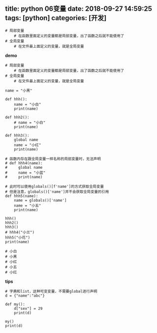 title: python 06变量
date: 2018-09-27 14:59:25
tags: [python]
categories: [开发]
---
```
# 局部变量
    # 在函数里面定义的变量都是局部变量，出了函数之后就不能使用了
# 全局变量
    # 在文件最上面定义的变量，就是全局变量
```

<!--more-->

**demo**
```
# 局部变量
    # 在函数里面定义的变量都是局部变量，出了函数之后就不能使用了
# 全局变量
    # 在文件最上面定义的变量，就是全局变量

name = "小黑"

def hhh():
    name = "小白"
    print(name)

def hhh2():
    # name = "小白"
    print(name)

def hhh3():
    global name
    name = "小红"
    print(name)

# 函数内存在跟全局变量一样名称的局部变量时，无法声明
# def hhh4(name):
#     global name
#     name = "小蓝"
#     print(name)

# 此时可以使用globals()[f'name']的方式获取全局变量
# 但是注意，globals()['name']并不会获取全局变量的引用
def hhh5(name):
    name = globals()['name']
    name = "小五"
    print(name)

hhh()
hhh2()
hhh3()
# hhh4("小兰")
hhh5("小花")
print(name)

# 小白
# 小黑
# 小红
# 小五
# 小红
```
**tips**
```
# 字典和list，这种可变变量，不需要global进行声明
d = {"name":"abc"}

def my():
    d["sex"] = 29
    print(d)

my()
print(d)
```
